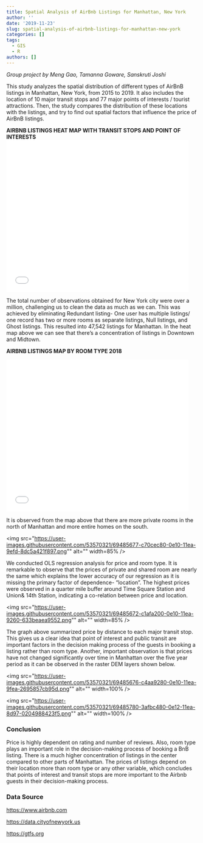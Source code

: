 ```yaml
---
title: Spatial Analysis of AirBnb Listings for Manhattan, New York
author: ''
date: '2019-11-23'
slug: spatial-analysis-of-airbnb-listings-for-manhattan-new-york
categories: []
tags: 
  - GIS
  - R
authors: []
---
```


*Group project by Meng Gao, Tamanna Goware, Sanskruti Joshi*

This study analyzes the spatial distribution of different types of AirBnB listings in Manhattan, New York, from 2015 to 2019. It also includes the location of 10 major transit stops and 77 major points of interests / tourist attractions. Then, the study compares the distribution of these locations with the listings, and try to find out spatial factors that influence the price of AirBnB listings. 

**AIRBNB LISTINGS HEAT MAP WITH TRANSIT STOPS AND POINT OF INTERESTS**
<embed src="/images/airbnb_heatmap.html" style="width:95%; height: 400px;">

The total number of observations obtained for New York city were over a million, challenging us to clean the data as much as we can. This was achieved by eliminating Redundant listing- One user has multiple listings/ one record has two or more rooms as separate listings, Null listings, and Ghost listings. This resulted into 47,542 listings for Manhattan. In the heat map above we can see that there’s a concentration of listings in Downtown and Midtown.

**AIRBNB LISTINGS MAP BY ROOM TYPE 2018**

<embed src="/images/airbnb2018.html" style="width:95%; height: 400px;">

It is observed from the map above that there are more private rooms in the north of Manhattan and more entire homes on the south.

<img src="https://user-images.githubusercontent.com/53570321/69485677-c70cec80-0e10-11ea-9efd-8dc5a421f897.png"" alt="" width=85% />

We conducted OLS regression analysis for price and room type. It is remarkable to observe that the prices of private and shared room are nearly the same which explains the lower accuracy of our regression as it is missing the primary factor of dependence- “location”. The highest prices were observed in a quarter mile buffer around Time Square Station and Union& 14th Station, indicating a co-relation between price and location.

<img src="https://user-images.githubusercontent.com/53570321/69485672-c1afa200-0e10-11ea-9260-633beaea9552.png"" alt="" width=85% />

The graph above summarized price by distance to each major transit stop. This gives us a clear idea that point of interest and public transit are important factors in the decision making process of the guests in booking a listing rather than room type. Another, important observation is that prices have not changed significantly over time in Manhattan over the five year period as it can be observed in the raster DEM layers shown below.

<img src="https://user-images.githubusercontent.com/53570321/69485676-c4aa9280-0e10-11ea-9fea-2695857cb95d.png"" alt="" width=100% />

<img src="https://user-images.githubusercontent.com/53570321/69485780-3afbc480-0e12-11ea-8d97-0204988423f5.png"" alt="" width=100% />


### Conclusion

Price is highly dependent on rating and number of reviews. Also, room type plays an important role in the decision-making process of booking a BnB listing. There is a much higher concentration of listings in the center compared to other parts of Manhattan. The prices of listings depend on their location more than room type or any other variable, which concludes that points of interest and transit stops are more important to the Airbnb guests in their decision-making process. 


### Data Source

https://www.airbnb.com 

https://data.cityofnewyork.us

https://gtfs.org
